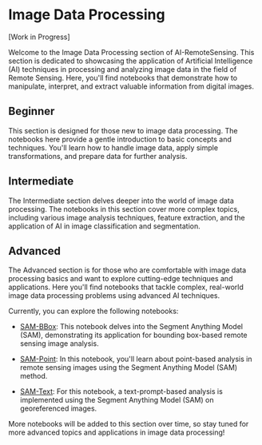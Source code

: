 # Image Data Processing

[Work in Progress]

Welcome to the Image Data Processing section of AI-RemoteSensing. This section is dedicated to showcasing the application of Artificial Intelligence (AI) techniques in processing and analyzing image data in the field of Remote Sensing. Here, you'll find notebooks that demonstrate how to manipulate, interpret, and extract valuable information from digital images.

## Beginner

This section is designed for those new to image data processing. The notebooks here provide a gentle introduction to basic concepts and techniques. You'll learn how to handle image data, apply simple transformations, and prepare data for further analysis.

## Intermediate

The Intermediate section delves deeper into the world of image data processing. The notebooks in this section cover more complex topics, including various image analysis techniques, feature extraction, and the application of AI in image classification and segmentation.

## Advanced

The Advanced section is for those who are comfortable with image data processing basics and want to explore cutting-edge techniques and applications. Here you'll find notebooks that tackle complex, real-world image data processing problems using advanced AI techniques.

Currently, you can explore the following notebooks:

- [SAM-BBox](https://github.com/LucasOsco/AI-RemoteSensing/blob/main/image_notebook/sam_bbox_v01.ipynb): This notebook delves into the Segment Anything Model (SAM), demonstrating its application for bounding box-based remote sensing image analysis.

- [SAM-Point](https://github.com/LucasOsco/AI-RemoteSensing/blob/main/image_notebook/sam_point_v01.ipynb): In this notebook, you'll learn about point-based analysis in remote sensing images using the Segment Anything Model (SAM) method.

- [SAM-Text](https://github.com/LucasOsco/AI-RemoteSensing/blob/main/image_notebook/sam_text_v01.ipynb): For this notebook, a text-prompt-based analysis is implemented using the Segment Anything Model (SAM) on georeferenced images.

More notebooks will be added to this section over time, so stay tuned for more advanced topics and applications in image data processing!
